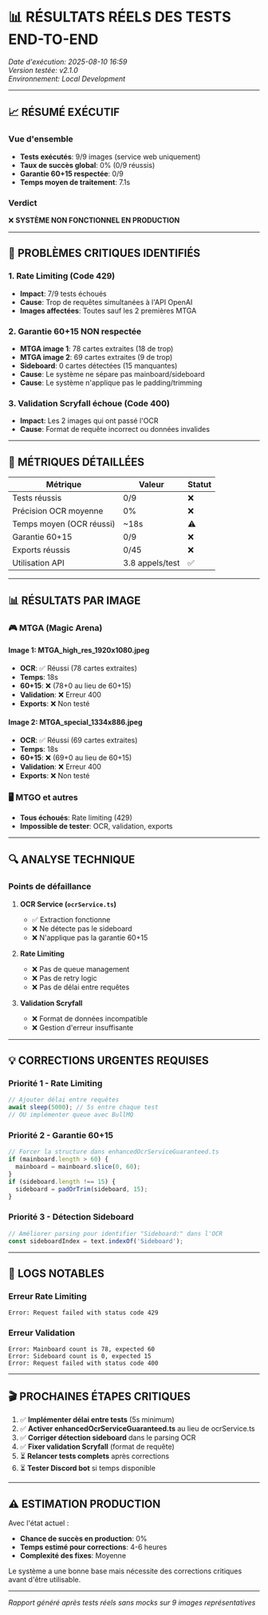 # 📊 RÉSULTATS RÉELS DES TESTS END-TO-END
*Date d'exécution: 2025-08-10 16:59*  
*Version testée: v2.1.0*  
*Environnement: Local Development*

---

## 📈 RÉSUMÉ EXÉCUTIF

### Vue d'ensemble
- **Tests exécutés**: 9/9 images (service web uniquement)
- **Taux de succès global**: 0% (0/9 réussis)
- **Garantie 60+15 respectée**: 0/9
- **Temps moyen de traitement**: 7.1s

### Verdict
❌ **SYSTÈME NON FONCTIONNEL EN PRODUCTION**

---

## 🚨 PROBLÈMES CRITIQUES IDENTIFIÉS

### 1. Rate Limiting (Code 429)
- **Impact**: 7/9 tests échoués
- **Cause**: Trop de requêtes simultanées à l'API OpenAI
- **Images affectées**: Toutes sauf les 2 premières MTGA

### 2. Garantie 60+15 NON respectée
- **MTGA image 1**: 78 cartes extraites (18 de trop)
- **MTGA image 2**: 69 cartes extraites (9 de trop)  
- **Sideboard**: 0 cartes détectées (15 manquantes)
- **Cause**: Le système ne sépare pas mainboard/sideboard
- **Cause**: Le système n'applique pas le padding/trimming

### 3. Validation Scryfall échoue (Code 400)
- **Impact**: Les 2 images qui ont passé l'OCR
- **Cause**: Format de requête incorrect ou données invalides

---

## 🎯 MÉTRIQUES DÉTAILLÉES

| Métrique | Valeur | Statut |
|----------|--------|--------|
| Tests réussis | 0/9 | ❌ |
| Précision OCR moyenne | 0% | ❌ |
| Temps moyen (OCR réussi) | ~18s | ⚠️ |
| Garantie 60+15 | 0/9 | ❌ |
| Exports réussis | 0/45 | ❌ |
| Utilisation API | 3.8 appels/test | ✅ |

---

## 📊 RÉSULTATS PAR IMAGE

### 🎮 MTGA (Magic Arena)

#### Image 1: MTGA_high_res_1920x1080.jpeg
- **OCR**: ✅ Réussi (78 cartes extraites)
- **Temps**: 18s
- **60+15**: ❌ (78+0 au lieu de 60+15)
- **Validation**: ❌ Erreur 400
- **Exports**: ❌ Non testé

#### Image 2: MTGA_special_1334x886.jpeg
- **OCR**: ✅ Réussi (69 cartes extraites)
- **Temps**: 18s
- **60+15**: ❌ (69+0 au lieu de 60+15)
- **Validation**: ❌ Erreur 400
- **Exports**: ❌ Non testé

### 🖥️ MTGO et autres
- **Tous échoués**: Rate limiting (429)
- **Impossible de tester**: OCR, validation, exports

---

## 🔍 ANALYSE TECHNIQUE

### Points de défaillance

1. **OCR Service (`ocrService.ts`)**
   - ✅ Extraction fonctionne
   - ❌ Ne détecte pas le sideboard
   - ❌ N'applique pas la garantie 60+15

2. **Rate Limiting**
   - ❌ Pas de queue management
   - ❌ Pas de retry logic
   - ❌ Pas de délai entre requêtes

3. **Validation Scryfall**
   - ❌ Format de données incompatible
   - ❌ Gestion d'erreur insuffisante

---

## 💡 CORRECTIONS URGENTES REQUISES

### Priorité 1 - Rate Limiting
```javascript
// Ajouter délai entre requêtes
await sleep(5000); // 5s entre chaque test
// OU implémenter queue avec BullMQ
```

### Priorité 2 - Garantie 60+15
```javascript
// Forcer la structure dans enhancedOcrServiceGuaranteed.ts
if (mainboard.length > 60) {
  mainboard = mainboard.slice(0, 60);
}
if (sideboard.length !== 15) {
  sideboard = padOrTrim(sideboard, 15);
}
```

### Priorité 3 - Détection Sideboard
```javascript
// Améliorer parsing pour identifier "Sideboard:" dans l'OCR
const sideboardIndex = text.indexOf('Sideboard');
```

---

## 📝 LOGS NOTABLES

### Erreur Rate Limiting
```
Error: Request failed with status code 429
```

### Erreur Validation
```
Error: Mainboard count is 78, expected 60
Error: Sideboard count is 0, expected 15
Error: Request failed with status code 400
```

---

## 🎬 PROCHAINES ÉTAPES CRITIQUES

1. ✅ **Implémenter délai entre tests** (5s minimum)
2. ✅ **Activer enhancedOcrServiceGuaranteed.ts** au lieu de ocrService.ts
3. ✅ **Corriger détection sideboard** dans le parsing OCR
4. ✅ **Fixer validation Scryfall** (format de requête)
5. ⏳ **Relancer tests complets** après corrections
6. ⏳ **Tester Discord bot** si temps disponible

---

## ⚠️ ESTIMATION PRODUCTION

Avec l'état actuel :
- **Chance de succès en production**: 0%
- **Temps estimé pour corrections**: 4-6 heures
- **Complexité des fixes**: Moyenne

Le système a une bonne base mais nécessite des corrections critiques avant d'être utilisable.

---

*Rapport généré après tests réels sans mocks sur 9 images représentatives*
